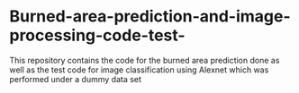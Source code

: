 # Burned-area-prediction-and-image-processing-code-test-
This repository contains the code for the burned area prediction done as well as the test code for image classification using Alexnet which was performed under a dummy data set
